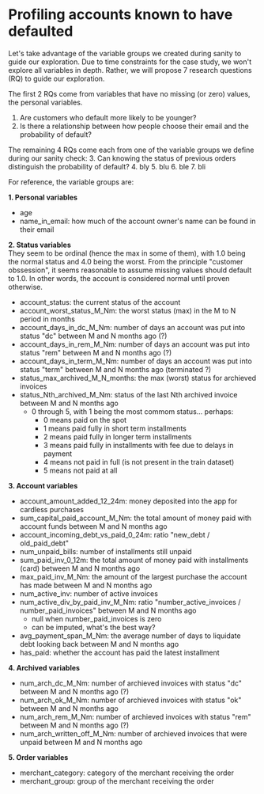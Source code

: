 # Profiling accounts known to have defaulted

Let's take advantage of the variable groups we created during sanity to guide our exploration.
Due to time constraints for the case study, we won't explore all variables in depth.
Rather, we will propose 7 research questions (RQ) to guide our exploration. 

The first 2 RQs come from variables that have no missing (or zero) values, the personal variables.
1. Are customers who default more likely to be younger?
2. Is there a relationship between how people choose their email and the probability of default?

The remaining 4 RQs come each from one of the variable groups we define during our sanity check:
3. Can knowing the status of previous orders distinguish the probability of default?
4. bly
5. blu
6. ble
7. bli

For reference, the variable groups are:

**1. Personal variables**
- age
- name_in_email: how much of the account owner's name can be found in their email

**2. Status variables**<br/>
They seem to be ordinal (hence the max in some of them), with 1.0 being the normal status and 4.0 being the worst. From the principle "customer obssession", it seems reasonable to assume missing values should default to 1.0. In other words, the account is considered normal until proven otherwise.
- account_status: the current status of the account
- account_worst_status_M_Nm: the worst status (max) in the M to N period in months
- account_days_in_dc_M_Nm: number of days an account was put into status "dc" between M and N months ago (?)
- account_days_in_rem_M_Nm: number of days an account was put into status "rem" between M and N months ago (?)
- account_days_in_term_M_Nm: number of days an account was put into status "term" between M and N months ago (terminated ?)
- status_max_archived_M_N_months: the max (worst) status for archieved invoices
- status_Nth_archived_M_Nm: status of the last Nth archived invoice between M and N months ago
    - 0 through 5, with 1 being the most commom status... perhaps:
        - 0 means paid on the spot
        - 1 means paid fully in short term installments
        - 2 means paid fully in longer term installments
        - 3 means paid fully in installments with fee due to delays in payment
        - 4 means not paid in full (is not present in the train dataset)
        - 5 means not paid at all
    
**3. Account variables**
- account_amount_added_12_24m: money deposited into the app for cardless purchases
- sum_capital_paid_account_M_Nm: the total amount of money paid with account funds between M and N months ago
- account_incoming_debt_vs_paid_0_24m: ratio "new_debt / old_paid_debt"
- num_unpaid_bills: number of installments still unpaid
- sum_paid_inv_0_12m: the total amount of money paid with installments (card) between M and N months ago
- max_paid_inv_M_Nm: the amount of the largest purchase the account has made between M and N months ago
- num_active_inv: number of active invoices
- num_active_div_by_paid_inv_M_Nm: ratio "number_active_invoices / number_paid_invoices" between M and N months ago
    - null when number_paid_invoices is zero
    - can be imputed, what's the best way?
- avg_payment_span_M_Nm: the average number of days to liquidate debt looking back between M and N months ago
- has_paid: whether the account has paid the latest installment

**4. Archived variables**
- num_arch_dc_M_Nm: number of archieved invoices with status "dc" between M and N months ago (?)
- num_arch_ok_M_Nm: number of archieved invoices with status "ok" between M and N months ago
- num_arch_rem_M_Nm: number of archieved invoices with status "rem" between M and N months ago (?)
- num_arch_written_off_M_Nm: number of archieved invoices that were unpaid between M and N months ago

**5. Order variables**
- merchant_category: category of the merchant receiving the order
- merchant_group: group of the merchant receiving the order